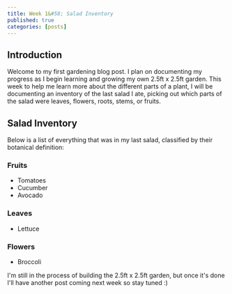 ```yaml
---
title: Week 1&#58; Salad Inventory
published: true
categories: [posts]
---
```


## [](#header-1)Introduction
Welcome to my first gardening blog post. I plan on documenting my progress as I begin learning and growing my own 2.5ft x 2.5ft garden. This week to help me learn more about the different parts of a plant, I will be documenting an inventory of the last salad I ate, picking out which parts of the salad were leaves, flowers, roots, stems, or fruits.

## [](#header-2)Salad Inventory
Below is a list of everything that was in my last salad, classified by their botanical definition:

### [](#header-3)Fruits
- Tomatoes
- Cucumber
- Avocado

### [](#header-3)Leaves
- Lettuce

### [](#header-3)Flowers
- Broccoli

I'm still in the process of building the 2.5ft x 2.5ft garden, but once it's done I'll have another post coming next week so stay tuned :)

